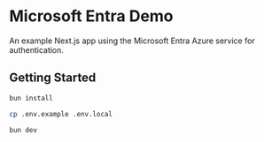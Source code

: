 # Microsoft Entra Demo

An example Next.js app using the Microsoft Entra Azure service for authentication. 

## Getting Started

```bash
bun install

cp .env.example .env.local

bun dev
```

